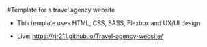 #Template for a travel agency website

* This template uses HTML, CSS, SASS, Flexbox and UX/UI design

* Live: https://rjr211.github.io/Travel-agency-website/